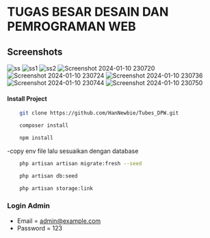 # TUGAS BESAR DESAIN DAN PEMROGRAMAN WEB
## Screenshots
![ss](https://github.com/HanNewbie/Tubes_DPW/assets/146110996/f1c3220a-595a-48db-a46d-022f8899f2aa)
![ss1](https://github.com/HanNewbie/Tubes_DPW/assets/146110996/6e12047c-6cc4-4f79-a7fc-441b66cee551)
![ss2](https://github.com/HanNewbie/Tubes_DPW/assets/146110996/4d453d6e-aca1-4fab-a91f-4c3a216e1447)
![Screenshot 2024-01-10 230720](https://github.com/HanNewbie/Tubes_DPW/assets/146110996/192950e9-afc2-4541-b869-7db8ca2a5c9f)
![Screenshot 2024-01-10 230724](https://github.com/HanNewbie/Tubes_DPW/assets/146110996/02ba501d-6c7d-4001-a62a-bfe8cf80e221)
![Screenshot 2024-01-10 230736](https://github.com/HanNewbie/Tubes_DPW/assets/146110996/492d2ee4-dde3-4ebc-9003-d5d815571eb7)
![Screenshot 2024-01-10 230744](https://github.com/HanNewbie/Tubes_DPW/assets/146110996/7b659a0c-242e-4062-8a78-0bfc23990a44)
![Screenshot 2024-01-10 230750](https://github.com/HanNewbie/Tubes_DPW/assets/146110996/6f6e04be-416f-4f78-ab0c-baeda75072fb)

#### Install Project
```bash
    git clone https://github.com/HanNewbie/Tubes_DPW.git
```
```bash
    composer install
```
```bash
    npm install
```
-copy env file lalu sesuaikan dengan database
```bash
    php artisan artisan migrate:fresh --seed
```
```bash
    php artisan db:seed
```
```bash
    php artisan storage:link
```

### Login Admin
-   Email    = admin@example.com
-   Password = 123
